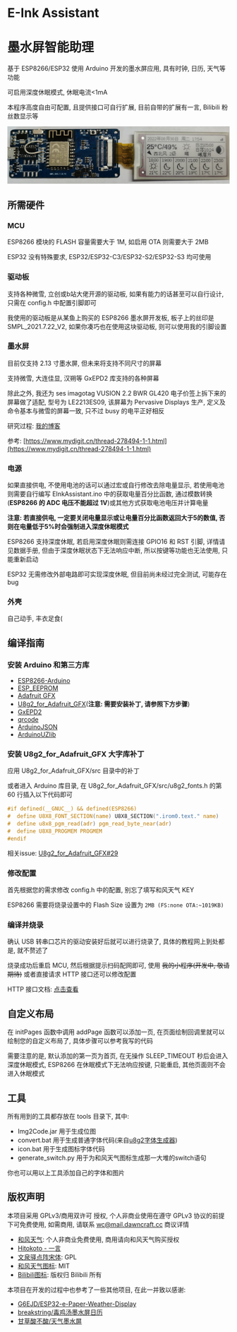 # E-Ink Assistant
# 墨水屏智能助理

基于 ESP8266/ESP32 使用 Arduino 开发的墨水屏应用, 具有时钟, 日历, 天气等功能

可启用深度休眠模式, 休眠电流<1mA

本程序高度自由可配置, 且提供接口可自行扩展, 目前自带的扩展有一言, Bilibili 粉丝数显示等

![2.13寸墨水屏](doc/2.13.jpg)

## 所需硬件

### MCU

ESP8266 模块的 FLASH 容量需要大于 1M, 如启用 OTA 则需要大于 2MB

ESP32 没有特殊要求, ESP32/ESP32-C3/ESP32-S2/ESP32-S3 均可使用

### 驱动板

支持各种微雪, 立创或b站大佬开源的驱动板, 如果有能力的话甚至可以自行设计, 只需在 config.h 中配置引脚即可

我使用的驱动板是从某鱼上购买的 ESP8266 墨水屏开发板, 板子上的丝印是 SMPL_2021.7.22_V2, 如果你凑巧也在使用这块驱动板, 则可以使用我的引脚设置

### 墨水屏

目前仅支持 2.13 寸墨水屏, 但未来将支持不同尺寸的屏幕

支持微雪, 大连佳显, 汉朔等 GxEPD2 库支持的各种屏幕

除此之外, 我还为 ses imagotag VUSION 2.2 BWR GL420 电子价签上拆下来的屏幕做了适配, 型号为 LE2213ES09, 该屏幕为 Pervasive Displays 生产, 定义及命令基本与微雪的屏幕一致, 只不过 busy 的电平正好相反

研究过程: [我的博客](https://dawncraft.cc/2021/12/%E4%BA%8C%E6%89%8B%E5%A2%A8%E6%B0%B4%E5%B1%8F%E6%8A%98%E8%85%BE%E8%AE%B0/)

参考: [https://www.mydigit.cn/thread-278494-1-1.html](https://www.mydigit.cn/thread-278494-1-1.html)

### 电源

如果直接供电, 不使用电池的话可以通过宏或自行修改去除电量显示, 若使用电池则需要自行编写 EInkAssistant.ino 中的获取电量百分比函数, 通过模数转换(**ESP8266 的 ADC 电压不能超过 1V**)或其他方式获取电池电压并计算电量

**注意: 若直接供电, 一定要关闭电量显示或让电量百分比函数返回大于5的数值, 否则在电量低于5%时会强制进入深度休眠模式**

ESP8266 支持深度休眠, 若启用深度休眠则需连接 GPIO16 和 RST 引脚, 详情请见数据手册, 但由于深度休眠状态下无法响应中断, 所以按键等功能也无法使用, 只能重新启动

ESP32 无需修改外部电路即可实现深度休眠, 但目前尚未经过完全测试, 可能存在 bug

### 外壳

自己动手, 丰衣足食(

## 编译指南

### 安装 Arduino 和第三方库

- [ESP8266-Arduino](https://github.com/esp8266/Arduino)
- [ESP_EEPROM](https://github.com/jwrw/ESP_EEPROM)
- [Adafruit GFX](https://github.com/adafruit/Adafruit-GFX-Library)
- [U8g2_for_Adafruit_GFX](https://github.com/olikraus/U8g2_for_Adafruit_GFX)(**注意: 需要安装补丁, 请参照下方步骤**)
- [GxEPD2](https://github.com/ZinggJM/GxEPD2)
- [qrcode](https://github.com/ricmoo/QRCode)
- [ArduinoJSON](https://github.com/bblanchon/ArduinoJson)
- [ArduinoUZlib](https://github.com/tignioj/ArduinoUZlib)

### 安装 U8g2_for_Adafruit_GFX 大字库补丁

应用 U8g2_for_Adafruit_GFX/src 目录中的补丁

或者进入 Arduino 库目录, 在 U8g2_for_Adafruit_GFX/src/u8g2_fonts.h 的第 60 行插入以下代码即可

```c
#if defined(__GNUC__) && defined(ESP8266)
#  define U8X8_FONT_SECTION(name) U8X8_SECTION(".irom0.text." name)
#  define u8x8_pgm_read(adr) pgm_read_byte_near(adr)
#  define U8X8_PROGMEM PROGMEM
#endif
```

相关issue: [U8g2_for_Adafruit_GFX#29](https://github.com/olikraus/U8g2_for_Adafruit_GFX/issues/29)

### 修改配置

首先根据您的需求修改 config.h 中的配置, 别忘了填写和风天气 KEY

ESP8266 需要将烧录设置中的 Flash Size 设置为 `2MB (FS:none OTA:~1019KB)`

### 编译并烧录

确认 USB 转串口芯片的驱动安装好后就可以进行烧录了, 具体的教程网上到处都是, 就不赘述了

烧录成功后重启 MCU, 然后根据提示扫码配网即可, 使用 ~~我的小程序(开发中, 敬请期待)~~ 或者直接请求 HTTP 接口还可以修改配置

HTTP 接口文档: [点击查看](https://www.apifox.cn/apidoc/shared-2f2e3765-a49a-4309-8c16-17193d901266)

## 自定义布局

在 initPages 函数中调用 addPage 函数可以添加一页, 在页面绘制回调里就可以绘制您的自定义布局了, 具体步骤可以参考我写的代码

需要注意的是, 默认添加的第一页为首页, 在无操作 SLEEP_TIMEOUT 秒后会进入深度休眠模式, ESP8266 在休眠模式下无法响应按键, 只能重启, 其他页面则不会进入休眠模式

## 工具

所有用到的工具都存放在 tools 目录下, 其中:

- Img2Code.jar 用于生成位图
- convert.bat 用于生成普通字体代码(来自[u8g2字体生成器](https://github.com/breakstring/u8g2_fontmaker))
- icon.bat 用于生成图标字体代码
- generate_switch.py 用于为和风天气图标生成那一大堆的switch语句

你也可以用以上工具添加自己的字体和图片

## 版权声明

本项目采用 GPLv3/商用双许可 授权, 个人非商业使用在遵守 GPLv3 协议的前提下可免费使用, 如需商用, 请联系 [wc@mail.dawncraft.cc](mailto://wc@mail.dawncraft.cc) 商议详情

- [和风天气](https://dev.qweather.com/): 个人非商业免费使用, 商用请向和风天气购买授权
- [Hitokoto - 一言](https://hitokoto.cn/)
- [文泉驿点阵宋体](https://github.com/larryli/u8g2_wqy): GPL
- [和风天气图标](https://icons.qweather.com/): MIT
- [Bilibili图标](https://github.com/dashuchufang/bili_icon_pack): 版权归 Bilibili 所有

本项目在开发的过程中也参考了一些其他项目, 在此一并致以感谢:

- [G6EJD/ESP32-e-Paper-Weather-Display](https://github.com/G6EJD/ESP32-e-Paper-Weather-Display)
- [breakstring/毒鸡汤墨水屏日历](https://github.com/breakstring/eInkCalendarOfToxicSoul)
- [甘草酸不酸/天气墨水屏](https://gitee.com/Lichengjiez/weather-ink-screen)
